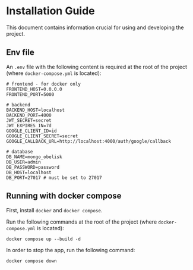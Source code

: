 # Installation Guide

This document contains information crucial for using and developing the project.

## Env file

An `.env` file with the following content is required at the root of the project (where `docker-compose.yml` is located): 

```
# frontend - for docker only
FRONTEND_HOST=0.0.0.0
FRONTEND_PORT=5000

# backend
BACKEND_HOST=localhost
BACKEND_PORT=4000
JWT_SECRET=secret
JWT_EXPIRES_IN=7d
GOOGLE_CLIENT_ID=id
GOOGLE_CLIENT_SECRET=secret
GOOGLE_CALLBACK_URL=http://localhost:4000/auth/google/callback

# database
DB_NAME=mongo_obelisk
DB_USER=admin
DB_PASSWORD=password
DB_HOST=localhost
DB_PORT=27017 # must be set to 27017
```
## Running with docker compose

First, install `docker` and `docker compose`.

Run the following commands at the root of the project (where `docker-compose.yml` is located):

```
docker compose up --build -d
```

In order to stop the app, run the following command:

```
docker compose down
```
